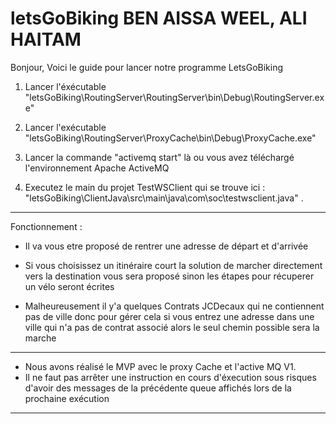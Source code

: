 # letsGoBiking BEN AISSA WEEL, ALI HAITAM
 
Bonjour, Voici le guide pour lancer notre programme LetsGoBiking 

1) Lancer l'éxécutable "letsGoBiking\RoutingServer\RoutingServer\bin\Debug\RoutingServer.exe"

2) Lancer l'exécutable "letsGoBiking\RoutingServer\ProxyCache\bin\Debug\ProxyCache.exe"  

3) Lancer la commande "activemq start" là ou vous avez téléchargé l'environnement Apache ActiveMQ

4) Executez le main du projet TestWSClient qui se trouve ici : "letsGoBiking\ClientJava\src\main\java\com\soc\testwsclient.java" .

------------------------------------------------------------------------------------------------------------------------------------------------------------
 Fonctionnement : 

- Il va vous etre proposé de rentrer une adresse de départ et d'arrivée 

- Si vous choisissez un itinéraire court la solution de marcher directement vers la destination vous sera proposé sinon les étapes pour récuperer un vélo seront écrites

- Malheureusement il y'a quelques Contrats JCDecaux qui ne contiennent pas de ville donc pour gérer cela si vous entrez une adresse dans une ville qui n'a pas de contrat associé alors le seul chemin possible sera la marche

--------------------------------------------------------------------------------------------------------------------------------------------------------------

- Nous avons réalisé le MVP avec le proxy Cache et l'active MQ V1. 
- Il ne faut pas arrêter une instruction en cours d'éxecution sous risques d'avoir des messages de la précédente queue affichés lors de la prochaine exécution
-------------------------------------------------------------------------------------------------------------------------------------------------------------
